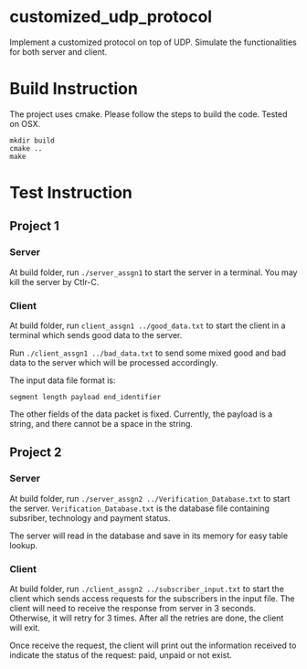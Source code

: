 # customized_udp_protocol
Implement a customized protocol on top of UDP. Simulate the functionalities for both server and client.

# Build Instruction
The project uses cmake. Please follow the steps to build the code. Tested on OSX.

```
mkdir build
cmake ..
make
```

# Test Instruction

## Project 1
### Server
At build folder, run ``./server_assgn1`` to start the server in a terminal. You may kill the server by Ctlr-C.

### Client
At build folder, run ``client_assgn1 ../good_data.txt`` to start the client in a terminal which sends good data to the server.

Run ``./client_assgn1 ../bad_data.txt`` to send some mixed good and bad data to the server which will be processed accordingly.

The input data file format is:

``segment length payload end_identifier``

The other fields of the data packet is fixed. Currently, the payload is a string, and there cannot be a space in the string.

## Project 2
### Server
At build folder, run ``./server_assgn2 ../Verification_Database.txt`` to start the server. ``Verification_Database.txt`` is the database file containing subsriber, technology and payment status.

The server will read in the database and save in its memory for easy table lookup.

### Client
At build folder, run ``./client_assgn2 ../subscriber_input.txt`` to start the client which sends access requests for the subscribers in the input file. The client will need to receive the response from server in 3 seconds. Otherwise, it will retry for 3 times. After all the retries are done, the client will exit.

Once receive the request, the client will print out the information received to indicate the status of the request: paid, unpaid or not exist.

